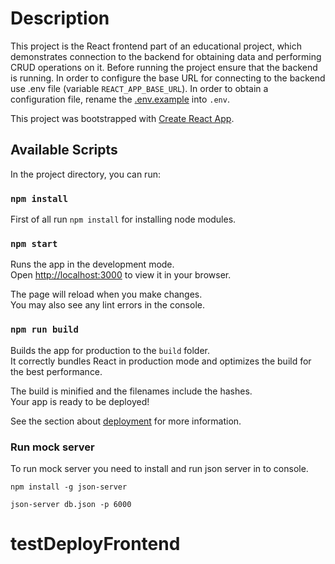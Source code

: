 # Description
This project is the React frontend part of an educational  project, which demonstrates connection to the backend for obtaining data and performing CRUD operations on it.
Before running the project ensure that the backend is running.
In order to configure the base URL for connecting to the backend use .env file (variable `REACT_APP_BASE_URL`). In order to obtain a configuration file, rename the [.env.example](./.env.example) into `.env`. 
 

This project was bootstrapped with [Create React App](https://github.com/facebook/create-react-app).

## Available Scripts

In the project directory, you can run:

### `npm install`
First of all run `npm install` for installing  node modules.

### `npm start`

Runs the app in the development mode.\
Open [http://localhost:3000](http://localhost:3000) to view it in your browser.

The page will reload when you make changes.\
You may also see any lint errors in the console.

### `npm run build`

Builds the app for production to the `build` folder.\
It correctly bundles React in production mode and optimizes the build for the best performance.

The build is minified and the filenames include the hashes.\
Your app is ready to be deployed!

See the section about [deployment](https://facebook.github.io/create-react-app/docs/deployment) for more information.

### Run mock server
To run mock server you need to install and run json server in to console.

`npm install -g json-server`

`json-server db.json -p 6000`

# testDeployFrontend
